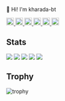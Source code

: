 👋 Hi! I'm kharada-bt

<p align="left">
    <a href="http://x.com/kharada_bt">
    <img height="20" src="https://img.shields.io/x/follow/kharada_bt?label=x&logo=x&style=flat" />
  </a>
  <a href="https://github.com/kharada-bt">
    <img height="20" src="https://komarev.com/ghpvc/?username=kharada-bt" />
  </a>
  <a href="https://github.com/kharada-bt">
    <img height="20" src="https://img.shields.io/github/followers/kharada-bt?label=follow&logo=github&style=flat" />
  </a>
  <a href="http://qiita.com/KentaHarada">
    <img height="20" src="https://qiita-badge.apiapi.app/s/KentaHarada/posts.svg" />
  </a>
  <a href="http://qiita.com/KentaHarada">
    <img height="20" src="https://qiita-badge.apiapi.app/s/KentaHarada/contributions.svg" />
  </a>
  <a href="https://zenn.dev/kharada">
    <img height="20" src="https://badgen.org/img/zenn/kharada/articles?style=plastic" />
  </a>
</p>

## Stats
![](http://github-profile-summary-cards.vercel.app/api/cards/profile-details?username=kharada-bt&theme=gruvbox)
![](http://github-profile-summary-cards.vercel.app/api/cards/repos-per-language?username=kharada-bt&theme=gruvbox)
![](http://github-profile-summary-cards.vercel.app/api/cards/most-commit-language?username=kharada-bt&theme=gruvbox)
![](http://github-profile-summary-cards.vercel.app/api/cards/stats?username=kharada-bt&theme=gruvbox)
![](http://github-profile-summary-cards.vercel.app/api/cards/productive-time?username=kharada-bt&theme=gruvbox&utcOffset=9)

## Trophy
![trophy](https://github-profile-trophy.vercel.app/?username=kharada-bt&theme=gruvbox)
